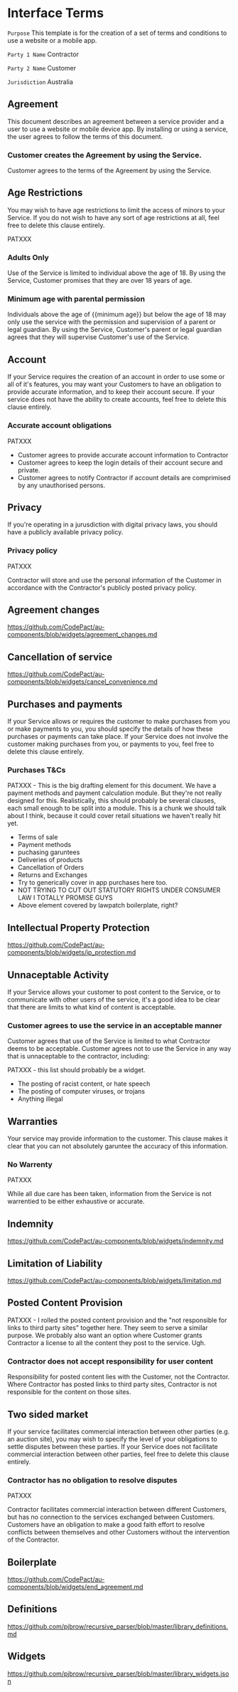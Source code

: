 # Interface Terms

`Purpose` This template is for the creation of a set of terms and conditions to use a website or a mobile app.

`Party 1 Name` Contractor

`Party 2 Name` Customer

`Jurisdiction` Australia

## Agreement

This document describes an agreement between a service provider and a user to use a website or mobile device app. By installing or using a service, the user agrees to follow the terms of this document.

### Customer creates the Agreement by using the Service.

Customer agrees to the terms of the Agreement by using the Service.

## Age Restrictions

You may wish to have age restrictions to limit the access of minors to your Service. If you do not wish to have any sort of age restrictions at all, feel free to delete this clause entirely.

PATXXX

### Adults Only

Use of the Service is limited to individual above the age of 18. By using the Service, Customer promises that they are over 18 years of age.

### Minimum age with parental permission

Individuals above the age of {{minimum age}} but below the age of 18 may only use the service with the permission and supervision of a parent or legal guardian. By using the Service, Customer's parent or legal guardian agrees that they will supervise Customer's use of the Service.

## Account

If your Service requires the creation of an account in order to use some or all of it's features, you may want your Customers to have an obligation to provide accurate information, and to keep their account secure. If your service does not have the ability to create accounts, feel free to delete this clause entirely.

### Accurate account obligations

PATXXX

- Customer agrees to provide accurate account information to Contractor
- Customer agrees to keep the login details of their account secure and private.
- Customer agrees to notify Contractor if account details are comprimised by any unauthorised persons.

## Privacy

If you're operating in a jurusdiction with digital privacy laws, you should have a publicly available privacy policy.

### Privacy policy

PATXXX

Contractor will store and use the personal information of the Customer in accordance with the Contractor's publicly posted privacy policy.

## Agreement changes

https://github.com/CodePact/au-components/blob/widgets/agreement_changes.md


## Cancellation of service

https://github.com/CodePact/au-components/blob/widgets/cancel_convenience.md

## Purchases and payments

If your Service allows or requires the customer to make purchases from you or make payments to you, you should specify the details of how these purchases or payments can take place. If your Service does not involve the customer making purchases from you, or payments to you, feel free to delete this clause entirely.

### Purchases T&Cs

PATXXX - This is the big drafting element for this document. We have a payment methods and payment calculation module. But they're not really designed for this. Realistically, this should probably be several clauses, each small enough to be split into a module. This is a chunk we should talk about I think, because it could cover retail situations we haven't really hit yet.

- Terms of sale
- Payment methods
- puchasing garuntees
- Deliveries of products
- Cancellation of Orders
- Returns and Exchanges
- Try to generically cover in app purchases here too.
- NOT TRYING TO CUT OUT STATUTORY RIGHTS UNDER CONSUMER LAW I TOTALLY PROMISE GUYS
- Above element covered by lawpatch boilerplate, right?

## Intellectual Property Protection

https://github.com/CodePact/au-components/blob/widgets/ip_protection.md

## Unnaceptable Activity

If your Service allows your customer to post content to the Service, or to communicate with other users of the service, it's a good idea to be clear that there are limits to what kind of content is acceptable.

### Customer agrees to use the service in an acceptable manner

Customer agrees that use of the Service is limited to what Contractor deems to be acceptable. Customer agrees not to use the Service in any way that is unnaceptable to the contractor, including:

PATXXX - this list should probably be a widget.

- The posting of racist content, or hate speech
- The posting of computer viruses, or trojans
- Anything illegal

## Warranties

Your service may provide information to the customer. This clause makes it clear that you can not absolutely garuntee the accuracy of this information.

### No Warrenty

PATXXX

While all due care has been taken, information from the Service is not warrentied to be either exhaustive or accurate.


## Indemnity

https://github.com/CodePact/au-components/blob/widgets/indemnity.md

## Limitation of Liability

https://github.com/CodePact/au-components/blob/widgets/limitation.md

## Posted Content Provision

PATXXX - I rolled the posted content provision and the "not responsible for links to third party sites" together here. They seem to serve a similar purpose. We probably also want an option where Customer grants Contractor a license to all the content they post to the service. Ugh.

### Contractor does not accept responsibility for user content
Responsibility for posted content lies with the Customer, not the Contractor. Where Contractor has posted links to third party sites, Contractor is not responsible for the content on those sites.


## Two sided market

If your service facilitates commercial interaction between other parties (e.g. an auction site), you may wish to specify the level of your obligations to settle disputes between these parties. If your Service does not facilitate commercial interaction between other parties, feel free to delete this clause entirely.

### Contractor has no obligation to resolve disputes

PATXXX

 Contractor facilitates commercial interaction between different Customers, but has no connection to the services exchanged between Customers. Customers have an obligation to make a good faith effort to resolve conflicts between themselves and other Customers without the intervention of the Contractor.

## Boilerplate

https://github.com/CodePact/au-components/blob/widgets/end_agreement.md

## Definitions

https://github.com/pjbrow/recursive_parser/blob/master/library_definitions.md

## Widgets

https://github.com/pjbrow/recursive_parser/blob/master/library_widgets.json

